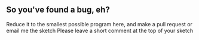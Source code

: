 So you've found a bug, eh?
---

Reduce it to the smallest possible program here, and make a pull request or email me the sketch
Please leave a short comment at the top of your sketch
